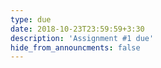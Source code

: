 ```yaml
---
type: due
date: 2018-10-23T23:59:59+3:30
description: 'Assignment #1 due'
hide_from_announcments: false
---
```

